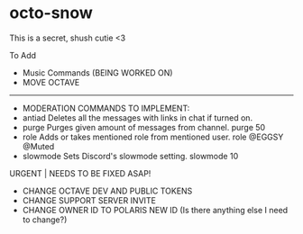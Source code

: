 # octo-snow
This is a secret, shush cutie &lt;3

To Add
* Music Commands (BEING WORKED ON) 
* MOVE OCTAVE


-----------
* MODERATION COMMANDS TO IMPLEMENT: 
* antiad 	Deletes all the messages with links in chat if turned on. 
* purge 	Purges given amount of messages from channel. 	purge 50
* role 	Adds or takes mentioned role from mentioned user. 	role @EGGSY @Muted
* slowmode 	Sets Discord's slowmode setting. 	slowmode 10

URGENT | NEEDS TO BE FIXED ASAP!
* CHANGE OCTAVE DEV AND PUBLIC TOKENS 
* CHANGE SUPPORT SERVER INVITE 
* CHANGE OWNER ID TO POLARIS NEW ID
 (Is there anything else I need to change?) 
